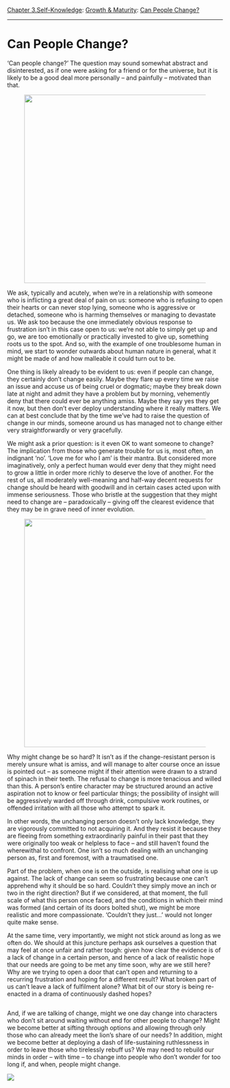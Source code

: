 [Chapter 3.Self-Knowledge](https://www.theschooloflife.com/thebookoflife/category/self-knowledge/): [Growth & Maturity](https://www.theschooloflife.com/thebookoflife/category/self-knowledge/growth-maturity/): [Can People Change?](https://www.theschooloflife.com/thebookoflife/can-people-change/)

* * *

# Can People Change?

‘Can people change?’ The question may sound somewhat abstract and disinterested, as if one were asking for a friend or for the universe, but it is likely to be a good deal more personally – and painfully – motivated than that.

<figure class="aligncenter is-resized"><img src="https://www.theschooloflife.com/thebookoflife/wp-content/uploads/2019/07/1302px-F%C3%A9lix_Vallotton_-_Das_bl%C3%BChende_Feld-1024x849.jpeg" alt="" class="wp-image-23471" width="604" height="439"></figure>

We ask, typically and acutely, when we’re in a relationship with someone who is inflicting a great deal of pain on us: someone who is refusing to open their hearts or can never stop lying, someone who is aggressive or detached, someone who is harming themselves or managing to devastate us. We ask too because the one immediately obvious response to frustration isn’t in this case open to us: we’re not able to simply get up and go, we are too emotionally or practically invested to give up, something roots us to the spot. And so, with the example of one troublesome human in mind, we start to wonder outwards about human nature in general, what it might be made of and how malleable it could turn out to be.

One thing is likely already to be evident to us: even if people can change, they certainly don’t change easily. Maybe they flare up every time we raise an issue and accuse us of being cruel or dogmatic; maybe they break down late at night and admit they have a problem but by morning, vehemently deny that there could ever be anything amiss. Maybe they say yes they get it now, but then don’t ever deploy understanding where it really matters. We can at best conclude that by the time we’ve had to raise the question of change in our minds, someone around us has managed not to change either very straightforwardly or very gracefully.&nbsp;

We might ask a prior question: is it even OK to want someone to change? The implication from those who generate trouble for us is, most often, an indignant ‘no’. ‘Love me for who I am’ is their mantra. But considered more imaginatively, only a perfect human would ever deny that they might need to grow a little in order more richly to deserve the love of another. For the rest of us, all moderately well-meaning and half-way decent requests for change should be heard with goodwill and in certain cases acted upon with immense seriousness. Those who bristle at the suggestion that they might need to change are – paradoxically – giving off the clearest evidence that they may be in grave need of inner evolution.

<figure class="aligncenter is-resized"><img src="https://www.theschooloflife.com/thebookoflife/wp-content/uploads/2019/07/1154px-F%C3%A9lix_Vallotton-Honfleur_dans_la_brume-Mus%C3%A9e_des_beaux-arts_de_Nancy-1024x958.jpg" alt="" class="wp-image-23473" width="569" height="532"></figure>

Why might change be so hard? It isn’t as if the change-resistant person is merely unsure what is amiss, and will manage to alter course once an issue is pointed out – as someone might if their attention were drawn to a strand of spinach in their teeth. The refusal to change is more tenacious and willed than this. A person’s entire character may be structured around an active aspiration not to know or feel particular things; the possibility of insight will be aggressively warded off through drink, compulsive work routines, or offended irritation with all those who attempt to spark it.

In other words, the unchanging person doesn’t only lack knowledge, they are vigorously committed to not acquiring it. And they resist it because they are fleeing from something extraordinarily painful in their past that they were originally too weak or helpless to face – and still haven’t found the wherewithal to confront. One isn’t so much dealing with an unchanging person as, first and foremost, with a traumatised one.

Part of the problem, when one is on the outside, is realising what one is up against. The lack of change can seem so frustrating because one can’t apprehend why it should be so hard. Couldn’t they simply move an inch or two in the right direction? But if we considered, at that moment, the full scale of what this person once faced, and the conditions in which their mind was formed (and certain of its doors bolted shut), we might be more realistic and more compassionate. ‘Couldn’t they just…’ would not longer quite make sense.

At the same time, very importantly, we might not stick around as long as we often do. We should at this juncture perhaps ask ourselves a question that may feel at once unfair and rather tough: given how clear the evidence is of a lack of change in a certain person, and hence of a lack of realistic hope that our needs are going to be met any time soon, why are we still here? Why are we trying to open a door that can’t open and returning to a recurring frustration and hoping for a different result? What broken part of us can’t leave a lack of fulfilment alone? What bit of our story is being re-enacted in a drama of continuously dashed hopes?

<figure class="aligncenter"><img src="https://www.theschooloflife.com/thebookoflife/wp-content/uploads/2019/07/902px-Vallotton_1918_-_En_rade_du_Havre-e1562689836225.jpg" alt="" class="wp-image-23472"></figure>

And, if we are talking of change, might we one day change into characters who don’t sit around waiting without end for other people to change? Might we become better at sifting through options and allowing through only those who can already meet the lion’s share of our needs? In addition, might we become better at deploying a dash of life-sustaining ruthlessness in order to leave those who tirelessly rebuff us? We may need to rebuild our minds in order – with time – to change into people who don’t wonder for too long if, and when, people might change.

[![](https://img.youtube.com/vi/gKDnxtTCDv8/0.jpg)](https://www.youtube.com/embed/gKDnxtTCDv8 '')
&nbsp;&nbsp;  
